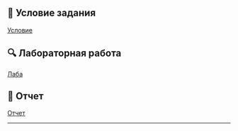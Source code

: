 ## 📄 Условие задания  
[Условие](./docs/ЧМАИИИзадание2.pdf)  

## 🔍 Лабораторная работа  
[Лаба](./notebooks/Nlab-2.ipynb)  

## 📄 Отчет  
[Отчет](./otchet/lab2.pdf) 

---
